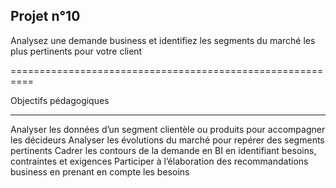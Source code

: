 Projet n°10
----------

Analysez une demande business et identifiez les segments du marché les plus pertinents pour votre client

==========================================================

Objectifs pédagogiques

---------------------

Analyser les données d’un segment clientèle ou produits pour accompagner les décideurs
Analyser les évolutions du marché pour repérer des segments pertinents
Cadrer les contours de la demande en BI en identifiant besoins, contraintes et exigences
Participer à l’élaboration des recommandations business en prenant en compte les besoins
